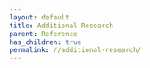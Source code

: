 ```yaml
---
layout: default
title: Additional Research
parent: Reference
has_children: true
permalink: //additional-research/
---
```


